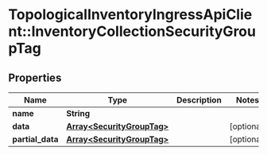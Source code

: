 # TopologicalInventoryIngressApiClient::InventoryCollectionSecurityGroupTag

## Properties
Name | Type | Description | Notes
------------ | ------------- | ------------- | -------------
**name** | **String** |  | 
**data** | [**Array&lt;SecurityGroupTag&gt;**](SecurityGroupTag.md) |  | [optional] 
**partial_data** | [**Array&lt;SecurityGroupTag&gt;**](SecurityGroupTag.md) |  | [optional] 


